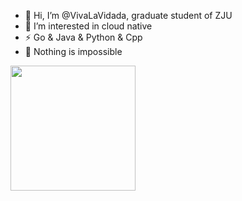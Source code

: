 * 👋 Hi, I’m @VivaLaVidada, graduate student of ZJU 
* 👀 I’m interested in cloud native 
* ⚡ Go & Java & Python & Cpp 
* 💬 Nothing is impossible
  
<a href="https://github.com/anuraghazra/github-readme-stats">
  <img height=200 align="center" src="https://github-readme-stats.vercel.app/api?username=VivaLaVidada&&show_icons=true&&theme=radical" />
</a>
<!-- <a href="https://github.com/anuraghazra/convoychat">
  <img height=200 align="center" src="https://github-readme-stats.vercel.app/api/top-langs?username=VivaLaVidada&layout=compact&langs_count=8&card_width=320&&theme=radical" />
</a> -->



<!---
VivaLaVidada/VivaLaVidada is a ✨ special ✨ repository because its `README.md` (this file) appears on your GitHub profile.
You can click the Preview link to take a look at your changes.
--->
